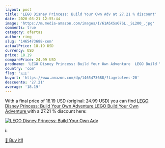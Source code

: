 ```yaml
---
layout: post
title: 'LEGO Disney Princess: Build Your Own Adv at 27.21 % discount'
date: 2020-03-21 12:55:44
image: 'https://m.media-amazon.com/images/I/61A6XSsG7SL._SL200_.jpg'
comments: true
category: ofertas
author: ring
slug: '1465473688-com'
actualPrice: 18.19 USD
currency: USD
price: 18.19
comparePrice: 24.99 USD
prodname: 'LEGO Disney Princess: Build Your Own Adventure  LEGO Build Your Own Adventure '
country: 'com'
flag: '🇺🇸'
buyurl: 'https://www.amazon.com/dp/1465473688/?tag=tolees-20'
descuento: '27.21'
average: '18.19'
---
```


With a final price of 18.19 USD (original: 24.99 USD) you can find [LEGO Disney Princess: Build Your Own Adventure  LEGO Build Your Own Adventure ](https://www.amazon.com/dp/1465473688/?tag=tolees-20) with a  27.21 % discount here:

[![LEGO Disney Princess: Build Your Own Adv](https://m.media-amazon.com/images/I/61A6XSsG7SL._SL200_.jpg)](https://www.amazon.com/dp/1465473688/?tag=tolees-20)

ℹ️:


[🛒 Buy it!!](https://www.amazon.com/dp/1465473688/?tag=tolees-20)
